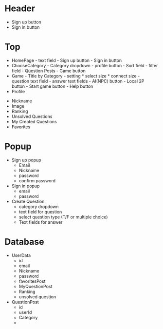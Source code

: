 # Header
- Sign up button
- Sign in button
# Top
* HomePage
        - text field
        - Sign up button
        - Sign in button
 * ChooseCategory
        - Category dropdown
        - profile button
        - Sort field
        - filter field
        - Question Posts
        - Game button
 * Game
        - Title by Category
        - setting
                * select size
                * connect size
        - question text field
        - answer text fields
        - AI(NPC) button
        - Local 2P button
        - Start game button
        - Help button
* Profile
- Nickname
- Image
- Ranking
- Unsolved Questions
- My Created Questions
- Favorites
# Popup
- Sign up popup
    - Email
    - Nickname
    - password
    - confirm password
- Sign in popup
    - email
    - password
- Create Question
    - category dropdown
    - text field for question
    - select question type (T/F or multiple choice)
    - Text fields for answer

# Database
- UserData
    - id
    - email
    - Nickname
    - password
    - favoritesPost
    - MyQuestionPost
    - Ranking
    - unsolved question
- QuestionPost
    - id
    - userId
    - Category
    -
